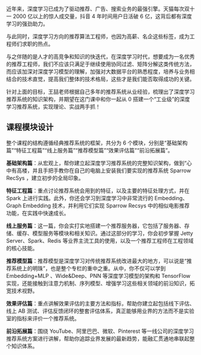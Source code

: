 近年来，深度学习已成为了驱动推荐、广告、搜索业务的最强引擎。天猫每次双十一 2000 亿以上的惊人成交量，抖音 4 年时间用户日活破 6 亿，这背后都有深度学习的强劲助力。

与此同时，深度学习方向的推荐算法工程师，也因为高薪、名企这些标签，成为工程师们求职的热点。

与之伴随的是人才的高竞争和知识的快迭代，在深度学习时代，想要成为一名优秀的推荐工程师，我们不应该只满足于继续使用协同过滤、矩阵分解这类传统方法，而应该加深对深度学习模型的理解，加强对大数据平台的熟悉程度，培养与业务相结合的技术直觉，提高我们整体的技术格局，这些才是我们能否取得成功的关键。

针对上面的目标，王喆老师根据自己多年的推荐系统从业经验，梳理出了深度学习推荐系统的知识架构，并期望在这门课中和你一起从 0 搭建一个“工业级”的深度学习推荐系统，实现理论、实战两手抓！

## 课程模块设计

整个课程的结构遵循经典推荐系统的框架，共分为 6 个模块，分别是“基础架构篇”“特征工程篇”“线上服务篇”“推荐模型篇”“效果评估篇”“前沿拓展篇”。

**基础架构篇**：从宏观上，帮你建立起深度学习推荐系统的完整知识架构，做到“心中有高楼，并且手把手教你在自己的电脑上安装我们要实现的推荐系统 Sparrow RecSys ，建立初步的全局印象。

**特征工程篇**：重点讨论推荐系统会用到的特征，以及主要的特征处理方式，并在 Spark 上进行实践。此外，你还会学习到深度学习中非常流行的 Embedding、Graph Embedding 技术，并利用它们实现 Sparrow Recsys 中的相似电影推荐功能，在实践中快速成长。

**线上服务篇**：这一篇，你会实打实地搭建一个推荐服务器，它包括了服务器、存储、缓存、模型服务等模块和相关知识。通过这部分的学习，你会初步掌握 Jetty Server、Spark、Redis 等业界主流工具的使用，以及一个推荐工程师在工程领域的核心技能。

**推荐模型篇**：推荐模型是深度学习对传统推荐系统改进最大的地方，可以说是“推荐系统上的明珠”，也是整个专栏的重中之重。从中，你不仅可以学到 Embedding+MLP 、Wide&amp;Deep、PNN 等深度学习模型的架构和 TensorFlow 实现，还能接触到注意力机制、序列模型、增强学习这些相关领域的前沿知识，拓宽技术视野。

**效果评估篇**：重点讲解效果评估的主要方法和指标，帮助你建立起包括线下评估、线上 AB 测试、评估反馈闭环的整套评估体系，真正能够用业界的方法而不是实验室的指标来评价一个推荐系统。

**前沿拓展篇**：围绕 YouTube、阿里巴巴、微软、Pinterest 等一线公司的深度学习推荐系统方案进行讲解，帮助你追踪业界发展的最新趋势，能融汇贯通地串联起整个知识体系。